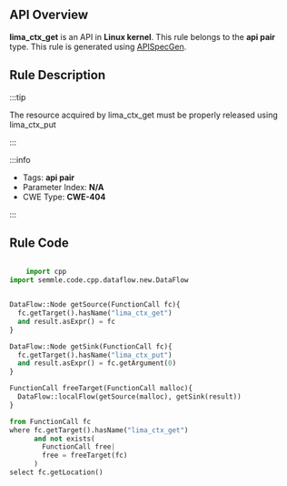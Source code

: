 ---
---


## API Overview
**lima_ctx_get** is an API in **Linux kernel**. This rule belongs to the **api pair** type. This rule is generated using [APISpecGen](../../tools/APISpecGen).
## Rule Description

:::tip

The resource acquired by lima_ctx_get must be properly released using lima_ctx_put

:::

:::info

- Tags: **api pair**
- Parameter Index: **N/A**
- CWE Type: **CWE-404**

:::

## Rule Code
```python

    import cpp
import semmle.code.cpp.dataflow.new.DataFlow


DataFlow::Node getSource(FunctionCall fc){
  fc.getTarget().hasName("lima_ctx_get")
  and result.asExpr() = fc
}

DataFlow::Node getSink(FunctionCall fc){
  fc.getTarget().hasName("lima_ctx_put")
  and result.asExpr() = fc.getArgument(0)
}

FunctionCall freeTarget(FunctionCall malloc){
  DataFlow::localFlow(getSource(malloc), getSink(result))
}

from FunctionCall fc
where fc.getTarget().hasName("lima_ctx_get")
      and not exists(
        FunctionCall free| 
        free = freeTarget(fc)
      )
select fc.getLocation()

    
```